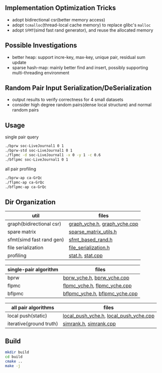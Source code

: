 ## Implementation Optimization Tricks

* adopt bidirectional csr(better memory access)
* adopt `tcmalloc`(thread-local cache memory) to replace glibc's `malloc`
* adopt `SFMT`(simd fast rand generator), and reuse the allocated memory

## Possible Investigations

* better heap: support incre-key, max-key, unique pair, residual sum update
* sparse hash-map: mainly better find and insert, possibly supporting multi-threading environment 

## Random Pair Input Serialization/DeSerialization

* output results to verify correctness for 4 small datasets
* consider high degree random pairs(dense local structure) and normal random pairs

## Usage

single pair query

```zsh
./bprw soc-LiveJournal1 0 1
./bprw-std soc-LiveJournal1 0 1
./flpmc -d soc-LiveJournal1 -x 0 -y 1 -c 0.6
./bflpmc soc-LiveJournal1 0 1  
```

all pair profiling

```zsh
./bprw-ap ca-GrQc
./flpmc-ap ca-GrQc
./bflpmc-ap ca-GrQc
```

## Dir Organization

util | files
--- | ---
graph(bidirectional csr) | [graph_yche.h](util/graph_yche.h), [graph_yche.cpp](util/graph_yche.cpp)
spare matrix | [sparse_matrix_utils.h](util/sparse_matrix_utils.h)
sfmt(simd fast rand gen) | [sfmt_based_rand.h](util/sfmt_based_rand.h)
file serialization | [file_serialization.h](util/file_serialization.h)
profiling | [stat.h](util/stat.h), [stat.cpp](util/stat.cpp)

single-pair algorithm | files
--- | ---
bprw | [bprw_yche.h](yche_refactor/bprw_yche.h), [bprw_yche.cpp](yche_refactor/bprw_yche.cpp)
flpmc | [flpmc_yche.h](yche_refactor/flpmc_yche.h), [flpmc_yche.cpp](yche_refactor/flpmc_yche.cpp)
bflpmc | [bflpmc_yche.h](yche_refactor/bflpmc_yche.h), [bflpmc_yche.cpp](yche_refactor/bflpmc_yche.cpp)

all pair algorithms | files
--- | ---
local push(static) | [local_push_yche.h](yche_refactor/local_push_yche.h), [local_push_yche.cpp](yche_refactor/local_push_yche.cpp)
iterative(ground truth) | [simrank.h](yche_refactor/simrank.h), [simrank.cpp](yche_refactor/simrank.cpp)

## Build

```zsh
mkdir build
cd build
cmake ..
make -j
```
